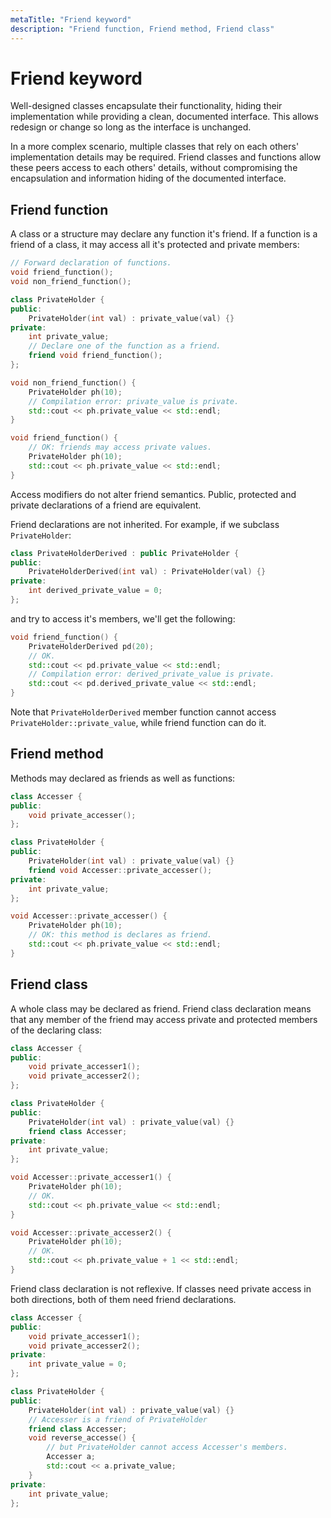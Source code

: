 ```yaml
---
metaTitle: "Friend keyword"
description: "Friend function, Friend method, Friend class"
---
```


# Friend keyword


Well-designed classes encapsulate their functionality, hiding their implementation while providing a clean, documented interface.  This allows redesign or change so long as the interface is unchanged.

In a more complex scenario, multiple classes that rely on each others' implementation details may be required.  Friend classes and functions allow these peers access to each others' details, without compromising the encapsulation and information hiding of the documented interface.



## Friend function


A class or a structure may declare any function it's friend. If a function is a friend of a class, it may access all it's protected and private members:

```cpp
// Forward declaration of functions.
void friend_function();
void non_friend_function();

class PrivateHolder {
public:
    PrivateHolder(int val) : private_value(val) {}
private:
    int private_value;
    // Declare one of the function as a friend.
    friend void friend_function();
};

void non_friend_function() {
    PrivateHolder ph(10);
    // Compilation error: private_value is private.
    std::cout << ph.private_value << std::endl;
}

void friend_function() {
    // OK: friends may access private values.
    PrivateHolder ph(10);
    std::cout << ph.private_value << std::endl;
}

```

Access modifiers do not alter friend semantics. Public, protected and private declarations of a friend are equivalent.

Friend declarations are not inherited. For example, if we subclass `PrivateHolder`:

```cpp
class PrivateHolderDerived : public PrivateHolder {
public:
    PrivateHolderDerived(int val) : PrivateHolder(val) {}
private:
    int derived_private_value = 0;
};

```

and try to access it's members, we'll get the following:

```cpp
void friend_function() {
    PrivateHolderDerived pd(20);
    // OK.
    std::cout << pd.private_value << std::endl;
    // Compilation error: derived_private_value is private.
    std::cout << pd.derived_private_value << std::endl;
}

```

Note that `PrivateHolderDerived` member function cannot access `PrivateHolder::private_value`, while friend function can do it.



## Friend method


Methods may declared as friends as well as functions:

```cpp
class Accesser {
public:
    void private_accesser();
};

class PrivateHolder {
public:
    PrivateHolder(int val) : private_value(val) {}
    friend void Accesser::private_accesser();
private:
    int private_value;
};

void Accesser::private_accesser() {
    PrivateHolder ph(10);
    // OK: this method is declares as friend.
    std::cout << ph.private_value << std::endl;
}

```



## Friend class


A whole class may be declared as friend. Friend class declaration means that any member of the friend may access private and protected members of the declaring class:

```cpp
class Accesser {
public:
    void private_accesser1();
    void private_accesser2();
};

class PrivateHolder {
public:
    PrivateHolder(int val) : private_value(val) {}
    friend class Accesser;
private:
    int private_value;
};

void Accesser::private_accesser1() {
    PrivateHolder ph(10);
    // OK.
    std::cout << ph.private_value << std::endl;
}

void Accesser::private_accesser2() {
    PrivateHolder ph(10);
    // OK.
    std::cout << ph.private_value + 1 << std::endl;
}

```

Friend class declaration is not reflexive. If classes need private access in both directions, both of them need friend declarations.

```cpp
class Accesser {
public:
    void private_accesser1();
    void private_accesser2();
private:
    int private_value = 0;
};

class PrivateHolder {
public:
    PrivateHolder(int val) : private_value(val) {}
    // Accesser is a friend of PrivateHolder
    friend class Accesser;
    void reverse_accesse() {
        // but PrivateHolder cannot access Accesser's members.
        Accesser a;
        std::cout << a.private_value;
    }
private:
    int private_value;
};

```

